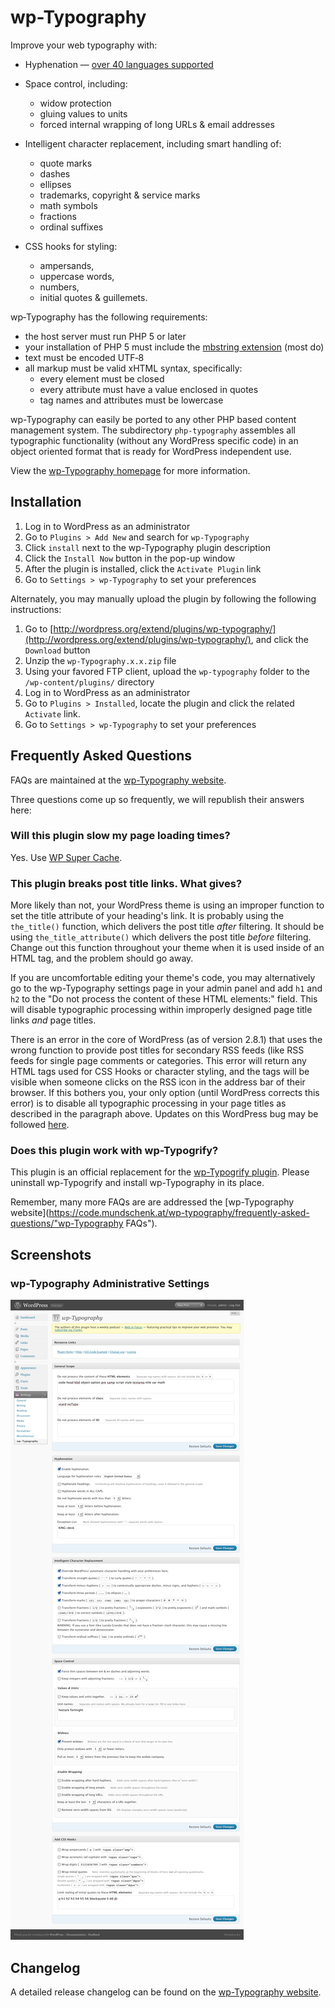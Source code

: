 # wp-Typography #

Improve your web typography with:

* Hyphenation &mdash; [over 40 languages supported](https://code.mundschenk.at/wp-typography/frequently-asked-questions/#what-hyphenation-language-patterns-are-included)

* Space control, including:
    * widow protection
    * gluing values to units
    * forced internal wrapping of long URLs & email addresses

* Intelligent character replacement, including smart handling of:
    * quote marks
    * dashes
    * ellipses
    * trademarks, copyright & service marks
    * math symbols
    * fractions
    * ordinal suffixes

* CSS hooks for styling:
    * ampersands,
    * uppercase words,
    * numbers,
    * initial quotes & guillemets.

wp‐Typography has the following requirements:

* the host server must run PHP 5 or later
* your installation of PHP 5 must include the [mbstring extension](http://us3.php.net/manual/en/mbstring.installation.php) (most do)
* text must be encoded UTF‐8
* all markup must be valid xHTML syntax, specifically:
    * every element must be closed
    * every attribute must have a value enclosed in quotes
    * tag names and attributes must be lowercase

wp-Typography can easily be ported to any other PHP based content management system. The subdirectory `php-typography` assembles all typographic functionality (without any WordPress specific code) in an object oriented format that is ready for WordPress independent use.

View the [wp-Typography homepage](https://code.mundschenk.at/wp-typography/ "wp-Typography Homepage") for more information.

## Installation ##

1. Log in to WordPress as an administrator
2. Go to `Plugins > Add New` and search for `wp-Typography`
3. Click `install` next to the wp-Typography plugin description
4. Click the `Install Now` button in the pop-up window
5. After the plugin is installed, click the `Activate Plugin` link
6. Go to `Settings > wp-Typography` to set your preferences

Alternately, you may manually upload the plugin by following the following instructions:

1. Go to [http://wordpress.org/extend/plugins/wp-typography/](http://wordpress.org/extend/plugins/wp-typography/), and click the `Download` button
2. Unzip the `wp-Typography.x.x.zip` file
3. Using your favored FTP client, upload the `wp-typography` folder to the `/wp-content/plugins/` directory
4. Log in to WordPress as an administrator
5. Go to `Plugins > Installed`, locate the plugin and click the related `Activate` link.
6. Go to `Settings > wp-Typography` to set your preferences

## Frequently Asked Questions ##

FAQs are maintained at the [wp-Typography website](https://code.mundschenk.at/wp-typography/frequently-asked-questions/ "wp-Typography FAQs").

Three questions come up so frequently, we will republish their answers here:

### Will this plu­gin slow my page load­ing times? ###

Yes. Use [WP Super Cache](http://wordpress.org/extend/plugins/wp-super-cache/).

### This plugin breaks post title links.  What gives? ###

More likely than not, your WordPress theme is using an improper function to set the title attribute of your heading's link.  It is probably using the `the_title()` function, which delivers the post title *after* filtering.  It should be using `the_title_attribute()` which delivers the post title *before* filtering.  Change out this function throughout your theme when it is used inside of an HTML tag, and the problem should go away.

If you are uncomfortable editing your theme's code, you may alternatively go to the wp-Typography settings page in your admin panel and add `h1` and `h2` to the "Do not process the content of these HTML elements:" field.  This will disable typographic processing within improperly designed page title links <em>and</em> page titles.

There is an error in the core of WordPress (as of version 2.8.1) that uses the wrong function to provide post titles for secondary RSS feeds (like RSS feeds for single page comments or categories.  This error will return any HTML tags used for CSS Hooks or character styling, and the tags will be visible when someone clicks on the RSS icon in the address bar of their browser.  If this bothers you, your only option (until WordPress corrects this error) is to disable all typographic processing in your page titles as described in the paragraph above. Updates on this WordPress bug may be followed [here](https://core.trac.wordpress.org/ticket/10410).

### Does this plugin work with wp-Typogrify? ###

This plugin is an official replacement for the [wp-Typogrify plugin](http://wordpress.org/extend/plugins/wp-typogrify/).  Please uninstall wp-Typogrify and install wp-Typography in its place.

Remember, many more FAQs are are addressed the [wp-Typography website](https://code.mundschenk.at/wp-typography/frequently-asked-questions/"wp-Typography FAQs").


## Screenshots ##

### wp-Typography Administrative Settings ###
![Imawp-Typography administrative settings](screenshot-1.png)

## Changelog ##

A detailed release changelog can be found on the [wp-Typography website](https://code.mundschenk.at/wp-typography/changes/).
